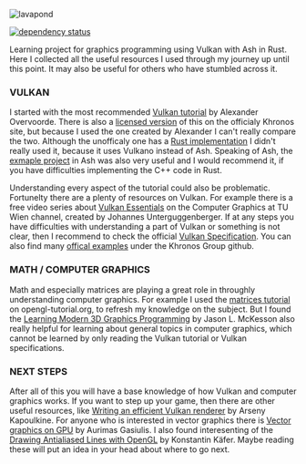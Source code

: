 ![lavapond](https://github.com/hokkonsz/lavapond/assets/54407548/221d3589-282c-48cc-afa2-8181a0e7b332)

[![dependency status](https://deps.rs/repo/github/hokkonsz/lavapond/status.svg)](https://deps.rs/repo/github/hokkonsz/lavapond)

Learning project for graphics programming using Vulkan with Ash in Rust.
Here I collected all the useful resources I used through my journey up until this point.
It may also be useful for others who have stumbled across it.

### VULKAN

I started with the most recommended [Vulkan tutorial](https://vulkan-tutorial.com/Drawing_a_triangle/Drawing/Rendering_and_presentation) by Alexander Overvoorde.
There is also a [licensed version](https://docs.vulkan.org/tutorial/latest/00_Introduction.html) of this on the officialy Khronos site,
but because I used the one created by Alexander I can't really compare the two.
Although the unofficaly one has a [Rust implementation](https://github.com/bwasty/vulkan-tutorial-rs) I didn't really used it, because it uses Vulkano instead of Ash.
Speaking of Ash, the [exmaple project](https://github.com/ash-rs/ash/tree/master/examples) in Ash was also very useful
and I would recommend it, if you have difficulties implementing the C++ code in Rust.

Understanding every aspect of the tutorial could also be problematic. Fortunelty there are a plenty of resources on Vulkan.
For example there is a free video series about [Vulkan Essentials](https://www.youtube.com/watch?v=tLwbj9qys18&list=PLmIqTlJ6KsE1Jx5HV4sd2jOe3V1KMHHgn) on the Computer Graphics at TU Wien channel, created by Johannes Unterguggenberger.
If at any steps you have difficulties with understanding a part of Vulkan or something is not clear, then I recommend to check the official [Vulkan Specification](https://registry.khronos.org/vulkan/specs/1.3-extensions/html/vkspec.html).
You can also find many [offical examples](https://github.com/KhronosGroup/Vulkan-Samples) under the Khronos Group github.

### MATH / COMPUTER GRAPHICS

Math and especially matrices are playing a great role in throughly understanding computer graphics.
For example I used the [matrices tutorial](https://www.opengl-tutorial.org/beginners-tutorials/tutorial-3-matrices/) on opengl-tutorial.org, to refresh my knowledge on the subject.
But I found the [Learning Modern 3D Graphics Programming](https://paroj.github.io/gltut/) by Jason L. McKesson also really helpful for
learning about general topics in computer graphics, which cannot be learned by only reading the Vulkan tutorial or Vulkan specifications.

### NEXT STEPS

After all of this you will have a base knowledge of how Vulkan and computer graphics works. If you want to step up your game, then there
are other useful resources, like [Writing an efficient Vulkan renderer](https://zeux.io/2020/02/27/writing-an-efficient-vulkan-renderer/) by Arseny Kapoulkine.
For anyone who is interested in vector graphics there is [Vector graphics on GPU](https://gasiulis.name/vector-graphics-on-gpu/) by Aurimas Gasiulis.
I also found interesenting of the [Drawing Antialiased Lines with OpenGL](https://blog.mapbox.com/drawing-antialiased-lines-with-opengl-8766f34192dc) by Konstantin Käfer.
Maybe reading these will put an idea in your head about where to go next.
